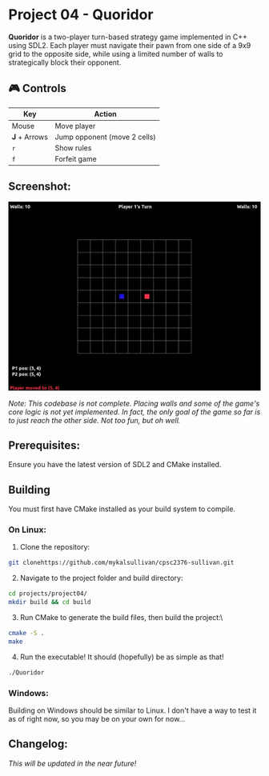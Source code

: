 # Project 04 - Quoridor
**Quoridor** is a two-player turn-based strategy game implemented in C++ using SDL2. Each player must navigate their pawn from one side of a 9x9 grid to the opposite side, while using a limited number of walls to strategically block their opponent.

## 🎮 Controls
| Key            | Action                       |
|----------------|------------------------------|
| Mouse          | Move player                  |
| **J** + Arrows | Jump opponent (move 2 cells) 
| `r`            | Show rules                   |
| `f`            | Forfeit game                 |

## Screenshot:
![Screenshot](screenshot.png)

_Note: This codebase is not complete. Placing walls and some of the game's core logic is not yet implemented. In fact, the only goal of the game so far is to just reach the other side. Not too fun, but oh well._

## Prerequisites:
Ensure you have the latest version of SDL2 and CMake installed.

## Building
You must first have CMake installed as your build system to compile.

### On Linux:
1. Clone the repository:
```bash
git clonehttps://github.com/mykalsullivan/cpsc2376-sullivan.git
```
2. Navigate to the project folder and build directory:
```bash
cd projects/project04/
mkdir build && cd build
```
3. Run CMake to generate the build files, then build the project:\
```bash
cmake -S .
make
```

4. Run the executable! It should (hopefully) be as simple as that!
```bash
./Quoridor
```

### Windows:
Building on Windows should be similar to Linux. I don't have a way to test it as of right now, so you may be on your own for now...

## Changelog:
_This will be updated in the near future!_